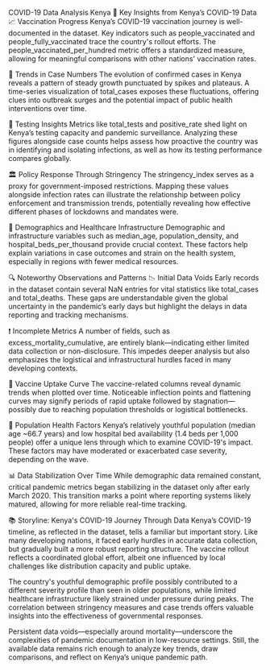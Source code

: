 COVID-19 Data Analysis  Kenya
🧠 Key Insights from Kenya’s COVID-19 Data
📈 Vaccination Progress
Kenya’s COVID-19 vaccination journey is well-documented in the dataset. Key indicators such as people_vaccinated and people_fully_vaccinated trace the country's rollout efforts. The people_vaccinated_per_hundred metric offers a standardized measure, allowing for meaningful comparisons with other nations' vaccination rates.

🦠 Trends in Case Numbers
The evolution of confirmed cases in Kenya reveals a pattern of steady growth punctuated by spikes and plateaus. A time-series visualization of total_cases exposes these fluctuations, offering clues into outbreak surges and the potential impact of public health interventions over time.

🧪 Testing Insights
Metrics like total_tests and positive_rate shed light on Kenya’s testing capacity and pandemic surveillance. Analyzing these figures alongside case counts helps assess how proactive the country was in identifying and isolating infections, as well as how its testing performance compares globally.

🏛️ Policy Response Through Stringency
The stringency_index serves as a proxy for government-imposed restrictions. Mapping these values alongside infection rates can illustrate the relationship between policy enforcement and transmission trends, potentially revealing how effective different phases of lockdowns and mandates were.

👥 Demographics and Healthcare Infrastructure
Demographic and infrastructure variables such as median_age, population_density, and hospital_beds_per_thousand provide crucial context. These factors help explain variations in case outcomes and strain on the health system, especially in regions with fewer medical resources.

🔍 Noteworthy Observations and Patterns
📉 Initial Data Voids
Early records in the dataset contain several NaN entries for vital statistics like total_cases and total_deaths. These gaps are understandable given the global uncertainty in the pandemic’s early days but highlight the delays in data reporting and tracking mechanisms.

❗ Incomplete Metrics
A number of fields, such as excess_mortality_cumulative, are entirely blank—indicating either limited data collection or non-disclosure. This impedes deeper analysis but also emphasizes the logistical and infrastructural hurdles faced in many developing contexts.

💉 Vaccine Uptake Curve
The vaccine-related columns reveal dynamic trends when plotted over time. Noticeable inflection points and flattening curves may signify periods of rapid uptake followed by stagnation—possibly due to reaching population thresholds or logistical bottlenecks.

👵 Population Health Factors
Kenya’s relatively youthful population (median age ~66.7 years) and low hospital bed availability (1.4 beds per 1,000 people) offer a unique lens through which to examine COVID-19's impact. These factors may have moderated or exacerbated case severity, depending on the wave.

📊 Data Stabilization Over Time
While demographic data remained constant, critical pandemic metrics began stabilizing in the dataset only after early March 2020. This transition marks a point where reporting systems likely matured, allowing for more reliable real-time tracking.

📚 Storyline: Kenya's COVID-19 Journey Through Data
Kenya’s COVID-19 timeline, as reflected in the dataset, tells a familiar but important story. Like many developing nations, it faced early hurdles in accurate data collection, but gradually built a more robust reporting structure. The vaccine rollout reflects a coordinated global effort, albeit one influenced by local challenges like distribution capacity and public uptake.

The country's youthful demographic profile possibly contributed to a different severity profile than seen in older populations, while limited healthcare infrastructure likely strained under pressure during peaks. The correlation between stringency measures and case trends offers valuable insights into the effectiveness of governmental responses.

Persistent data voids—especially around mortality—underscore the complexities of pandemic documentation in low-resource settings. Still, the available data remains rich enough to analyze key trends, draw comparisons, and reflect on Kenya’s unique pandemic path.

